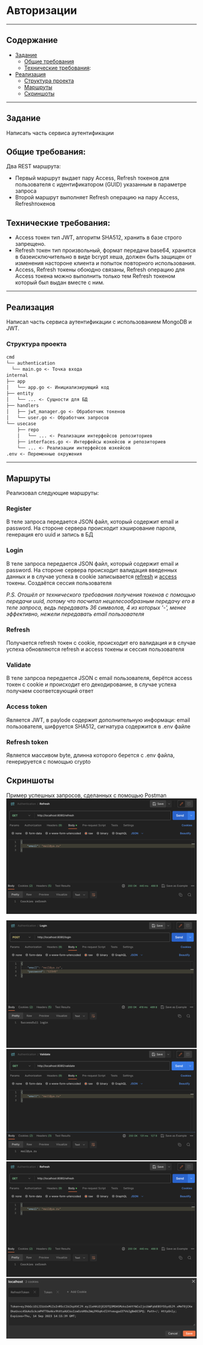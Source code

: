 # Авторизации
___
## Содержание
- [Задание](#задание)
  - [Общие требования](#общие-требования)
  - [Технические требования](#технические-требования):
- [Реализация](#Реализация)
  - [Структура проекта](#структура-проекта)
  - [Маршруты](#маршруты)
  - [Скриншоты](#скриншоты)
___
## Задание
Написать часть сервиса аутентификации

## Общие требования:
Два REST маршрута:
- Первый маршрут выдает пару Access, Refresh токенов для пользователя с идентификатором (GUID) указанным в параметре запроса
- Второй маршрут выполняет Refresh операцию на пару Access, Refreshтокенов

## Технические требования:
- Access токен тип JWT, алгоритм SHA512, хранить в базе строго запрещено.
- Refresh токен тип произвольный, формат передачи base64, хранится в базеисключительно в виде bcrypt хеша, должен быть защищен от изменения настороне клиента и попыток повторного использования.
- Access, Refresh токены обоюдно связаны, Refresh операцию для Access токена можно выполнить только тем Refresh токеном который был выдан вместе с ним.
___
## Реализация
Написал часть сервиса аутентификации с использованием MongoDB и JWT. 

### Структура проекта
```
cmd
└── authentication
  └── main.go <- Точка входа
internal
├── app
│   └── app.go <- Инициализирующий код
├── entity
│   └── ... <- Сущности для БД
├── handlers
│   ├── jwt_manager.go <- Обработчик токенов
│   └── user.go <- Обработчик запросов
└── usecase
    ├── repo
    │   └── ... <- Реализации интерфейсов репозиториев
    ├── interfaces.go <- Интерфейсы юзкейсов и репозиториев
    └── ... <- Реализации интерфейсов юзкейсов
.env <- Переменные окружения
```
___
## Маршруты
Реализовал следующие маршруты:

### Register
В теле запроса передается JSON файл, который содержит email и password. 
На стороне сервера происходит хэширование пароля, генерация его uuid и запись в БД

### Login
В теле запроса передается JSON файл, который содержит email и password.
На стороне сервера происходит валидация введенных данных и в случае успеха в cookie записывается [refresh](#refresh-token) и [access](#access-token) токены. Создаётся сессия пользователя

*P.S. Отошёл от технического требования получения токенов с помощью передачи uuid, потому что посчитал нецелесообразным передачу его в теле запроса, ведь передавать 36 символов, 4 из которых '-', менее эффективно, нежели передавать email пользователя*
### Refresh
Получается refresh токен с cookie, происходит его валидация и в случае успеха обновляются refresh и access токены и сессия пользователя 

### Validate
В теле запрсоа передается JSON c email пользователя, берётся access токен с cookie и происходит его декодирование, в случае успеха получаем соответсвующий ответ

### Access token
Является JWT, в paylode содержит дополнительную информаци: email пользователя, шифруется SHA512, сигнатура содержится в .env файле

### Refresh token
Является массивом byte, длинна которого берется с .env файла, генерируется с помощью crypto

## Скриншоты
Пример успешных запросов, сделанных с помощью Postman
<img src="images/refresh.png" alt="refresh">

<img src="images/login.png" alt="login">

<img src="images/validate.png" alt="validate">

<img src="images/refresh.png" alt="refresh">

<img src="images/cookie.png" alt="cookie">

